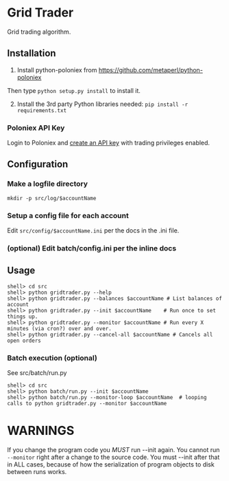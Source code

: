 # Grid Trader
Grid trading algorithm.

## Installation

1. Install python-poloniex from
https://github.com/metaperl/python-poloniex

Then type `python setup.py install` to install it.

2. Install the 3rd party Python libraries needed:
`pip install -r requirements.txt`


### Poloniex API Key

Login to Poloniex and [create an API key](https://poloniex.com/apiKeys)
with trading privileges enabled.

## Configuration

### Make a logfile directory

    mkdir -p src/log/$accountName


### Setup a config file for each account

Edit `src/config/$accountName.ini` per the docs in the .ini file.

### (optional) Edit batch/config.ini per the inline docs


## Usage

    shell> cd src
    shell> python gridtrader.py --help
    shell> python gridtrader.py --balances $accountName # List balances of account
    shell> python gridtrader.py --init $accountName    # Run once to set things up.
    shell> python gridtrader.py --monitor $accountName # Run every X minutes (via cron?) over and over.
    shell> python gridtrader.py --cancel-all $accountName # Cancels all open orders

### Batch execution (optional)

See src/batch/run.py

    shell> cd src
    shell> python batch/run.py --init $accountName
    shell> python batch/run.py --monitor-loop $accountName  # looping calls to python gridtrader.py --monitor $accountName 

# WARNINGS

If you change the program code you *MUST* run --init again. You cannot
run `--monitor` right after a change to the source code. You must --init
after that in ALL cases, because of how the serialization of program objects
to disk between runs works.
